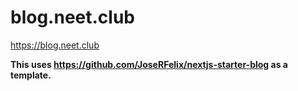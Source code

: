 # blog.neet.club

<https://blog.neet.club>

**This uses https://github.com/JoseRFelix/nextjs-starter-blog as a template.**
